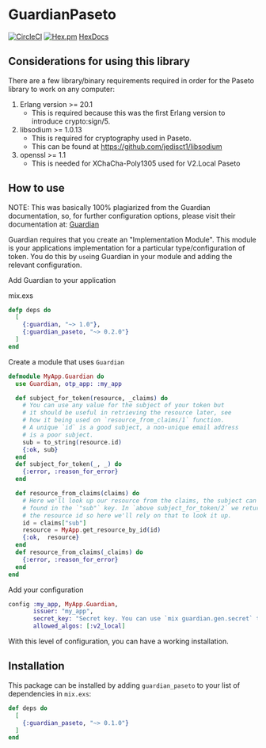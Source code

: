 # GuardianPaseto

[![CircleCI](https://circleci.com/gh/GrappigPanda/guardian_paseto/tree/master.svg?style=svg)](https://circleci.com/gh/GrappigPanda/guardian_paseto/tree/master)
[![Hex.pm](https://img.shields.io/hexpm/v/guardian_paseto.svg)](https://hex.pm/packages/guardian_paseto)
[HexDocs](https://hexdocs.pm/guardian_paseto/api-reference.html)

## Considerations for using this library

There are a few library/binary requirements required in order for the Paseto 
library to work on any computer:
1. Erlang version >= 20.1
    * This is required because this was the first Erlang version to introduce
      crypto:sign/5.
2. libsodium >= 1.0.13 
    * This is required for cryptography used in Paseto.
    * This can be found at https://github.com/jedisct1/libsodium
3. openssl >= 1.1 
    * This is needed for XChaCha-Poly1305 used for V2.Local Paseto
    
## How to use

NOTE: This was basically 100% plagiarized from the Guardian documentation, so, for further configuration options, please visit their documentation at: [Guardian](https://github.com/ueberauth/guardian)

Guardian requires that you create an "Implementation Module". This module is your applications implementation for a particular type/configuration of token. You do this by `use`ing Guardian in your module and adding the relevant configuration.

Add Guardian to your application

mix.exs

```elixir
defp deps do
  [
    {:guardian, "~> 1.0"},
    {:guardian_paseto, "~> 0.2.0"}
  ]
end
```

Create a module that uses `Guardian`

```elixir
defmodule MyApp.Guardian do
  use Guardian, otp_app: :my_app

  def subject_for_token(resource, _claims) do
    # You can use any value for the subject of your token but
    # it should be useful in retrieving the resource later, see
    # how it being used on `resource_from_claims/1` function.
    # A unique `id` is a good subject, a non-unique email address
    # is a poor subject.
    sub = to_string(resource.id)
    {:ok, sub}
  end
  def subject_for_token(_, _) do
    {:error, :reason_for_error}
  end

  def resource_from_claims(claims) do
    # Here we'll look up our resource from the claims, the subject can be
    # found in the `"sub"` key. In `above subject_for_token/2` we returned
    # the resource id so here we'll rely on that to look it up.
    id = claims["sub"]
    resource = MyApp.get_resource_by_id(id)
    {:ok,  resource}
  end
  def resource_from_claims(_claims) do
    {:error, :reason_for_error}
  end
end
```

Add your configuration

```elixir
config :my_app, MyApp.Guardian,
       issuer: "my_app",
       secret_key: "Secret key. You can use `mix guardian.gen.secret` to get one"
       allowed_algos: [:v2_local]
```

With this level of configuration, you can have a working installation.

## Installation

This package can be installed by adding `guardian_paseto` to your list of 
dependencies in `mix.exs`:

```elixir
def deps do
  [
    {:guardian_paseto, "~> 0.1.0"}
  ]
end
```
